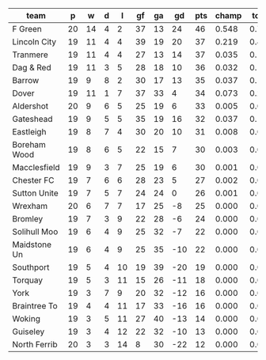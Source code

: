 |     team     | p  | w  | d | l  | gf | ga | gd  | pts | champ | top2  | top3  | top4  |  5-7  | bot4  | bot3  | bot2  |
|--------------|----|----|---|----|----|----|-----|-----|-------|-------|-------|-------|-------|-------|-------|-------|
| F Green      | 20 | 14 | 4 |  2 | 37 | 13 |  24 |  46 | 0.548 | 0.756 | 0.867 | 0.927 | 0.062 | 0.000 | 0.000 | 0.000|
| Lincoln City | 19 | 11 | 4 |  4 | 39 | 19 |  20 |  37 | 0.219 | 0.474 | 0.642 | 0.762 | 0.175 | 0.000 | 0.000 | 0.000|
| Tranmere     | 19 | 11 | 4 |  4 | 27 | 13 |  14 |  37 | 0.035 | 0.117 | 0.224 | 0.338 | 0.328 | 0.000 | 0.000 | 0.000|
| Dag & Red    | 19 | 11 | 3 |  5 | 28 | 18 |  10 |  36 | 0.032 | 0.113 | 0.223 | 0.343 | 0.324 | 0.000 | 0.000 | 0.000|
| Barrow       | 19 |  9 | 8 |  2 | 30 | 17 |  13 |  35 | 0.037 | 0.121 | 0.229 | 0.350 | 0.335 | 0.000 | 0.000 | 0.000|
| Dover        | 19 | 11 | 1 |  7 | 37 | 33 |   4 |  34 | 0.073 | 0.214 | 0.366 | 0.504 | 0.299 | 0.000 | 0.000 | 0.000|
| Aldershot    | 20 |  9 | 6 |  5 | 25 | 19 |   6 |  33 | 0.005 | 0.027 | 0.065 | 0.116 | 0.245 | 0.001 | 0.000 | 0.000|
| Gateshead    | 19 |  9 | 5 |  5 | 35 | 19 |  16 |  32 | 0.037 | 0.112 | 0.218 | 0.336 | 0.324 | 0.000 | 0.000 | 0.000|
| Eastleigh    | 19 |  8 | 7 |  4 | 30 | 20 |  10 |  31 | 0.008 | 0.033 | 0.071 | 0.130 | 0.254 | 0.001 | 0.001 | 0.000|
| Boreham Wood | 19 |  8 | 6 |  5 | 22 | 15 |   7 |  30 | 0.003 | 0.014 | 0.034 | 0.065 | 0.174 | 0.004 | 0.002 | 0.001|
| Macclesfield | 19 |  9 | 3 |  7 | 25 | 19 |   6 |  30 | 0.001 | 0.010 | 0.026 | 0.050 | 0.143 | 0.008 | 0.003 | 0.001|
| Chester FC   | 19 |  7 | 6 |  6 | 28 | 23 |   5 |  27 | 0.002 | 0.008 | 0.023 | 0.049 | 0.147 | 0.009 | 0.003 | 0.001|
| Sutton Unite | 19 |  7 | 5 |  7 | 24 | 24 |   0 |  26 | 0.001 | 0.002 | 0.007 | 0.015 | 0.073 | 0.024 | 0.012 | 0.004|
| Wrexham      | 20 |  6 | 7 |  7 | 17 | 25 |  -8 |  25 | 0.000 | 0.000 | 0.000 | 0.001 | 0.010 | 0.140 | 0.076 | 0.032|
| Bromley      | 19 |  7 | 3 |  9 | 22 | 28 |  -6 |  24 | 0.000 | 0.001 | 0.003 | 0.007 | 0.036 | 0.061 | 0.032 | 0.013|
| Solihull Moo | 19 |  6 | 4 |  9 | 25 | 32 |  -7 |  22 | 0.000 | 0.000 | 0.001 | 0.004 | 0.032 | 0.071 | 0.037 | 0.016|
| Maidstone Un | 19 |  6 | 4 |  9 | 25 | 35 | -10 |  22 | 0.000 | 0.000 | 0.001 | 0.004 | 0.028 | 0.083 | 0.044 | 0.018|
| Southport    | 19 |  5 | 4 | 10 | 19 | 39 | -20 |  19 | 0.000 | 0.000 | 0.000 | 0.000 | 0.003 | 0.339 | 0.224 | 0.113|
| Torquay      | 19 |  5 | 3 | 11 | 15 | 26 | -11 |  18 | 0.000 | 0.000 | 0.000 | 0.000 | 0.002 | 0.415 | 0.284 | 0.157|
| York         | 19 |  3 | 7 |  9 | 20 | 32 | -12 |  16 | 0.000 | 0.000 | 0.000 | 0.000 | 0.001 | 0.410 | 0.284 | 0.159|
| Braintree To | 19 |  4 | 4 | 11 | 17 | 33 | -16 |  16 | 0.000 | 0.000 | 0.000 | 0.000 | 0.001 | 0.502 | 0.365 | 0.217|
| Woking       | 19 |  3 | 5 | 11 | 27 | 40 | -13 |  14 | 0.000 | 0.000 | 0.000 | 0.000 | 0.003 | 0.360 | 0.240 | 0.128|
| Guiseley     | 19 |  3 | 4 | 12 | 22 | 32 | -10 |  13 | 0.000 | 0.000 | 0.000 | 0.000 | 0.000 | 0.638 | 0.508 | 0.344|
| North Ferrib | 20 |  3 | 3 | 14 |  8 | 30 | -22 |  12 | 0.000 | 0.000 | 0.000 | 0.000 | 0.000 | 0.934 | 0.886 | 0.795|
